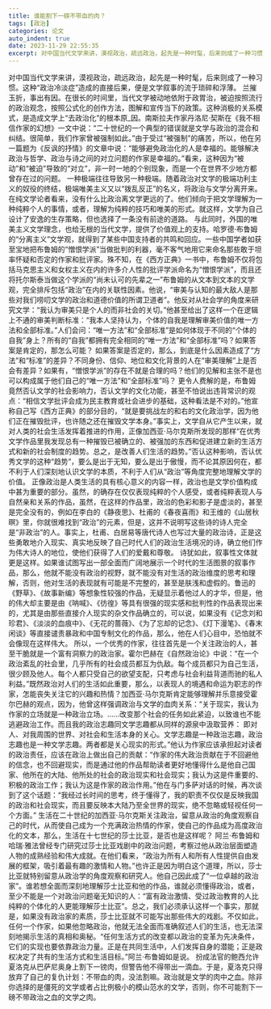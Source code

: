 ```yaml
---
title: 谁能割下一磅不带血的肉？
tags: [政治]
categories: 论文
auto_indent: true
date: 2023-11-29 22:55:35
excerpt: 对中国当代文学来讲，漠视政治，疏远政治，起先是一种时髦，后来则成了一种习惯。这种“政治冷淡症”造成的直接后果，便是文学叙事的流于琐碎和浮薄。
---
```

对中国当代文学来讲，漠视政治，疏远政治，起先是一种时髦，后来则成了一种习惯。这种“政治冷淡症”造成的直接后果，便是文学叙事的流于琐碎和浮薄。
兰摧玉折，事出有因。在很长的时间里，当代文学被动地依附于政胃治，被迫按照流行的政治观念，按照公式化的创作方法，图解和宣传当下的政策。这种消极的关系模式，是造成文学上“去政治化”的根本原_因。南斯拉夫作家丹洛尼·契斯在《我不相信作家的幻想》一文中说：“二十世纪的一个典型的错误就是文学与政治的混合和纠结。很简单，我们作家曾被强制如此。”由于受过“被强制”的痛苦，所以，他在另一篇题为《反讽的抒情》的文章中说：“能够避免政治化的人是幸福的。能够解决政治与哲学、政治与诗之间的对立问题的作家是幸福的。”看来，这种因为“被动”和“被迫”导致的“对立”，非一时一地的个别现象，而是一个在世界不少地方都曾存在过的问题。
一种极端往往导致另一种极端。随着政治对文学的极端功利主义的奴役的终结，极端唯美主义又以“拨乱反正”的名义，将政治与文学分离开来。在纯文学论者看来，没有什么比政治离文学更远的了。他们倾向于把文学理解为一种纯粹个人的事情，或者，理解为纯粹的技巧和唯美的形式。就这样，文学为自己设计了安逸的生存策略，但也选择了一条没有前途的道路。
与此同时，外国的唯美主义文学理念，也给无根的当代文学，提供了价值观上的支持。哈罗德·布鲁姆的“分离主义”文学观，就得到了某些中国支持者的共鸣和回应。一些中国学者如获至宝地把布鲁姆的“憎恨学派”当做批判的利器，毫不客气地用它来命名那些敢于坦率怀疑和否定的作家和批评家。殊不知，在《西方正典》一书中，布鲁姆不仅将包括马克思主义和女权主义在内的许多介人性的批评学派命名为“憎恨学派”，而且还将托尔斯泰当做这个学派的“尚未认可的先辈之一”布鲁姆的从文本到文本的文学观，完全排斥包括“政治”在内的关联性因素。他说，“审美与认知的最大敌人是那些对我们唠叨文学的政治和道德价值的所谓卫道者”。他反对从社会学的角度来研究文学：“我认为审美只是个人的而非社会的关切。”他甚至给出了这样一个在逻辑上不通的审美判断标准：“我本人坚持认为，个体的自我是理解审美价值的唯一方法和全部标准。”人们会问：“唯一方法”和“全部标准”是如何体现于不同的“个体的自我”身上？所有的“自我”都拥有完全相同的“唯一方法”和“全部标准”吗？如果答案是肯定的，那怎么可能？
如果答案是否定的，那么，到底是什么因素造成了“方法”和“标准”的差异？不同身份、信仰、地位和文化背景的人在“审美理解”上是否会有差异？如果有，“憎恨学派”的存在不就是合理的吗？他们的见解和主张不是也可以构成属于他们自己的“唯一方法”和“全部标准”吗？
更令人费解的是，布鲁姆竟然否认文学的社会影响力，否认文学的文化功能，甚至不怕说出违背常识的观点：“相信文学批评会成为民主教育或社会进步的基础，这种看法是不对的。”他宣称自己写《西方正典》的部分目的，“就是要挑战左的和右的文化政治学，因为他们正在摧毁批评，也许随之还在摧毁文学本身。”事实上，文学自从它产生以来，就对人类的社会生活发挥着推进的作用，正像加西亚·马尔克斯所发现的那样“在优秀文学作品里我发现总有一种摧毁已被确立的、被强加的东西和促进建立新的生活方式和新的社会制度的趋势。总之，是改善人们生活的趋势。”否认这种影响，否认优秀文学的这种“趋势”，要么是出于无知，要么是出于傲慢，而不论其原因何在，都不利于人们深刻地认识文学的本质，不利于人们从“政治”等角度完整地理解文学的价值。
正像政治是人类生活的具有核心意义的内容一样，政治也是文学价值构成中甚为重要的部分。虽然，的确存在仅仅表现纯粹的个人感受，或者纯粹表现人与自然亲和关系的作品，虽然，在这样的作品里，政治的色彩和影子是虚淡的，甚至是完全没有的，例如在李白的《静夜思》、杜甫的《春夜喜雨》和王维的《山居秋暝》里，你就很难找到“政治”的元素，但是，这并不说明写这些诗的诗人完全是“非政治”的人。事实上，杜甫、白居易等唐代诗人也写过大量的政治诗，正是这些勇敢地介入现实、真实地反映了自己时代人们的政治生活境况的诗，确立他们作为伟大诗人的地位，使他们获得了人们的爱戴和尊敬。
诗犹如此，叙事性文体就更是这样。如果谁试图写出一部全面而广阔地展示一个时代的生活图景的叙事作品，那么，他就不能没有政治的视野，就不能没有对生活的政治维度的思考和理解，否则，他对生活的表现就有可能是不完整的，甚至是肤浅和虚假的。鲁迅的《野草》、《故事新编》等想象性较强的作品，无疑显示着他过人的才华，但是，他的伟大却主要是由《呐喊》、《彷徨》等具有很强的现实感和批判性的作品表现出来的，尤其是由那些直接介人现实的杂文作品确立的，可以说，如果没有《记念刘和珍君》、《淡淡的血痕中》、《无花的蔷薇》、《为了忘却的记念》、《灯下漫笔》、《春末闲谈》等直接谴责暴政和中国专制文化的作品，那么，他在人们心目中，恐怕就不会像现在这样伟大。
所以，一个优秀的作家，往往首先是一个关注政治的人，甚至干脆就是一个富有洞察力的政治家。霍尔巴赫在《自然政治论》中说：“在一个政治紊乱的社会里，几乎所有的社会成员都互为仇敌。每个成员都只为自己生活，很少顾及他人。每个人都只受自己的欲望支配，只考虑与社会利益背道而驰的私人利益。”既然政治对人们的生活如此重要，那么，以表现人的境遇和命运为职志的作家，怎能丧失关注它的兴趣和热情？加西亚·马尔克斯肯定能够理解并乐意接受霍尔巴赫的观点，因为，他曾这样强调政治与文学的血肉关系：“关于现实，我认为作家的立场就是一种政治立场。……改变那个社会的任务如此紧迫，以致谁也不能逃避政治工作。而且我的政治志趣同文学志趣都从同样的源泉中汲取营养：
即对人、对我周围的世界、对社会和生活本身的关心。文学志趣是一种政治志趣，政治志趣也是一种文学志趣。两者都是关心现实的形式。”他认为作家应该承担起对读者的政治责任，应该在政治上做出自己的贡献：“作家的伟大政治贡献在于不回避他的信念，也不回避现实，而是通过他的作品帮助读者更好地懂得什么是他自己国家、他所在的大陆、他所处的社会的政治现实和社会现实；我认为这是件重要的、积极的政治工作；我认为这是作家的政治作用。”他在与门多萨对话的时候，再次谈到了这个话题：“我经过长时间的思考，终于懂得了，我的职责不仅仅是反映我国的政治和社会现实，而且要反映本大陆乃至全世界的现实，绝不忽略或轻视任何一个方面。”
生活在二十世纪的加西亚·马尔克斯关注政治，留意从政治的角度观察自己的时代，从而使自己成为一个充满政治热情的作家，使自己的作品成为高度政治化的文本，那么，生活在十七世纪的莎士比亚，是否也是这样呢？
阿兰·布鲁姆和哈瑞·雅法曾经专门研究过莎士比亚戏剧中的政治问题，考察过他从政治层面塑造人物的成熟经验和伟大成就。在他们看来，“政治为所有人和所有人性提供自由发展的框架，吸引着最有趣的激情和人物。”也许正是因为明白这个道理，所以，莎士比亚就特别留意从政治学的角度观察和研究人。他自己因此成了“一位卓越的政治家”。谁若想全面而深刻地理解莎士比亚和他的作品，谁就必须懂得政治，或者，至少不能是一个对政治问题毫无知识的人：“富有政治激情、受过政治教育的人比纯粹的个体化的人更能理解莎士比亚”。总之，我们必须承认这样一个事实，那就是，如果没有政治家的素质，莎士比亚就不可能写出那些伟大的戏剧。不仅如此，任何一个作家，如果他忽略政治，他就无法全面而准确叙述人们的生活，也无法深刻地揭示生活的真相和奥秘。“任何生活方式的改变都以政治的变革为先决条件，它们的实现也要依靠政治力量。正是在共同生活中，人们发挥自身的潜能；正是政权决定了共有的生活方式和生活目标。”阿兰·布鲁姆如是说。
扮成法官的鲍西允许夏洛克从巴萨尼奥身上割下一镑肉，但警告他不得带出一滴血。于是，夏洛克只得放弃了自己的复仇计划：不带血的肉，没法割嘛。政治就是文学的肉中之血。除非你选择的是僵死的文学或者占比例极小的模山范水的文学，否则，你不可能割下一磅不带政治之血的文学之肉。
